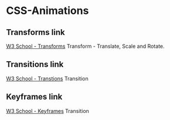 # CSS-Animations

## Transforms link 
[W3 School - Transforms](https://www.w3schools.com/cssref/css3_pr_transform.asp)
Transform - Translate, Scale and Rotate.

## Transitions link 
[W3 School - Transtions](https://www.w3schools.com/css/css3_transitions.asp)
Transition

## Keyframes link 
[W3 School - Keyframes](https://www.w3schools.com/css/css3_animations.asp)
Transition
